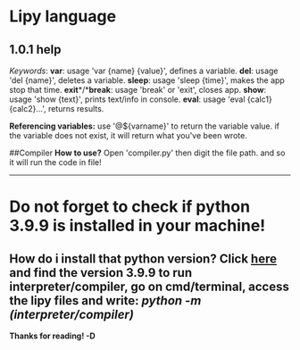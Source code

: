 # Lipy language
## 1.0.1 help
*Keywords*:
**var**: usage 'var {name} {value}', defines a variable.
**del**: usage 'del {name}', deletes a variable.
**sleep**: usage 'sleep {time}', makes the app stop that time.
**exit***/***break**: usage 'break' or 'exit', closes app.
**show**: usage 'show {text}', prints text/info in console.
**eval**: usage 'eval {calc1} {calc2}...', returns results.

**Referencing variables:** use '@${varname}' to return the variable value. if the variable does not exist, it will return what you've been wrote.

##Compiler
**How to use?**
Open 'compiler.py' then digit the file path.
and so it will run the code in file!

---
# Do not forget to check if python 3.9.9 is installed in your machine!

**How do i install that python version?**
Click [here](https://python.org/) and find the version 3.9.9
to run interpreter/compiler, go on cmd/terminal, access the lipy
files and write:
*python -m (interpreter/compiler)*
---

**Thanks for reading! -D**